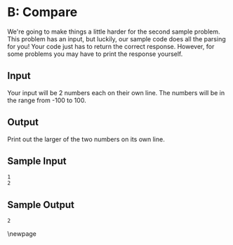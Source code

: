 # B: Compare

We're going to make things a little harder for the second sample problem. This
problem has an input, but luckily, our sample code does all the parsing for
you! Your code just has to return the correct response. However, for some
problems you may have to print the response yourself.

## Input

Your input will be 2 numbers each on their own line. The numbers will be in the
range from -100 to 100.

## Output

Print out the larger of the two numbers on its own line.


## Sample Input

```
1
2
```

## Sample Output

```
2
```

\newpage
